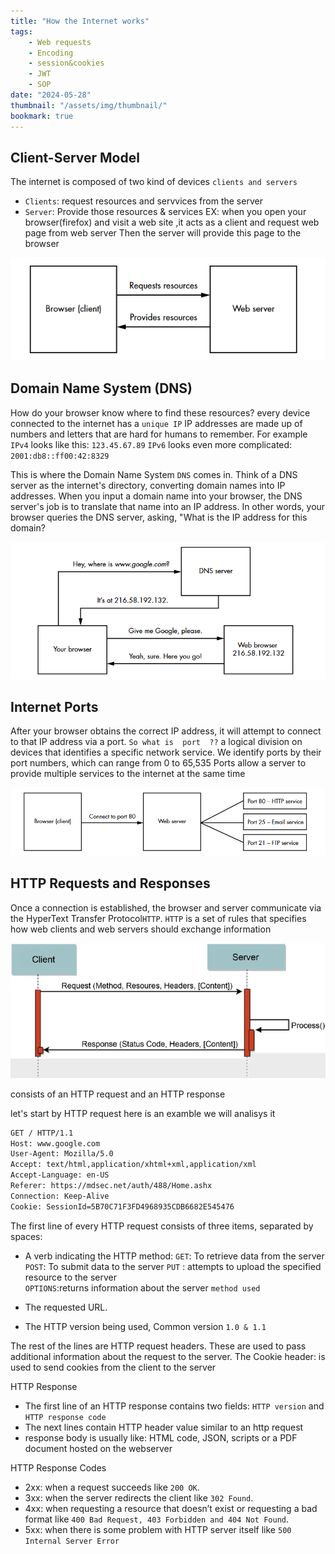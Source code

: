 ```yaml
---
title: "How the Internet works"
tags:
    - Web requests
    - Encoding
    - session&cookies
    - JWT
    - SOP
date: "2024-05-28"
thumbnail: "/assets/img/thumbnail/"
bookmark: true
---
```


## Client-Server Model

The internet is composed of two kind of devices `clients and servers`
* `Clients`: request resources and servvices from the server 
* `Server`: Provide those resources & services
EX:
  when you open your browser(firefox) and visit a web site ,it acts as a client and request web page from web server 
  Then the server will provide this page to the browser 
<img src="/assets/img/basics/1.png" alt="Client-Server">


## Domain Name System (DNS)

How do your browser know where to find these resources? 
 every device connected to the internet has a `unique IP` 
IP addresses are made up of numbers and letters that are hard for humans
to remember. For example
  `IPv4` looks like this: `123.45.67.89`
  `IPv6` looks even more complicated: `2001:db8::ff00:42:8329`

This is where the Domain Name System `DNS` comes in. Think of a DNS server as the internet's directory, converting domain names into IP addresses. When you input a domain name into your browser, the DNS server's job is to translate that name into an IP address. In other words, your browser queries the DNS server, asking, "What is the IP address for this domain?

 <img src="/assets/img/basics/2.png" alt="DNS">


## Internet Ports

After your browser obtains the correct IP address, it will attempt to connect to that IP address via a port.
 `So what is  port  ??`
  a logical division on devices that identifies a specific network service. We identify ports by their port numbers, which can range from 0 to 65,535
Ports allow a server to provide multiple services to the internet at the same time

 <img src="/assets/img/basics/3.png" alt="Port">


## HTTP Requests and Responses

Once a connection is established, the browser and server communicate via
the HyperText Transfer Protocol`HTTP`.
`HTTP` is a set of rules that specifies how web clients and web servers should exchange information

 <img src="/assets/img/basics/4.png" alt="HTTP">

 consists of an HTTP request and an HTTP response

 let's start by HTTP request here is an examble we will analisys it 

 ```bash
GET / HTTP/1.1
Host: www.google.com
User-Agent: Mozilla/5.0
Accept: text/html,application/xhtml+xml,application/xml
Accept-Language: en-US
Referer: https://mdsec.net/auth/488/Home.ashx
Connection: Keep-Alive
Cookie: SessionId=5B70C71F3FD4968935CDB6682E545476
 ```
The first line of every HTTP request consists of three items, separated by spaces:

* A verb indicating the HTTP method:
`GET`: To retrieve data from the server
`POST`: To submit data to the server
`PUT` : attempts to upload the specified resource to the server  
`OPTIONS`:returns information about the server `method used`

* The requested URL.
* The HTTP version being used, Common version `1.0 & 1.1`

The rest of the lines are HTTP request headers. These are used to pass
additional information about the request to the server. 
The Cookie header: is used to send cookies from the client to the server

HTTP Response 

* The first line of an HTTP response contains two fields: `HTTP version` and `HTTP response code`
* The next lines contain HTTP header value similar to an http request
* response body is usually like: HTML code, JSON, scripts or a PDF document hosted on the webserver

HTTP Response Codes

* 2xx: when a request succeeds like `200 OK`.
* 3xx: when the server redirects the client like `302 Found`.
* 4xx: when requesting a resource that doesn’t exist or requesting a bad format like `400 Bad Request, 403 Forbidden and 404 Not Found`.
* 5xx: when there is some problem with HTTP server itself like `500 Internal Server Error`
